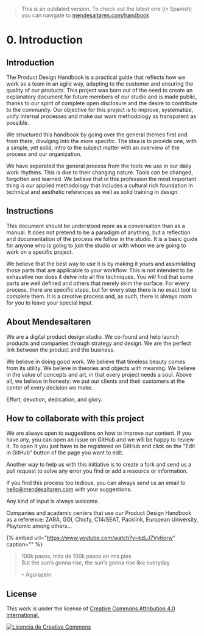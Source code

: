 > This is an outdated version. To check out the latest one (in Spanish) you can navigate to [mendesaltaren.com/handbook](https://www.mendesaltaren.com/handbook)

# 0. Introduction

## Introduction

The Product Design Handbook is a practical guide that reflects how we work as a team in an agile way, adapting to the customer and ensuring the quality of our products. This project was born out of the need to create an explanatory document for future members of our studio and is made public, thanks to our spirit of complete open disclosure and the desire to contribute to the community. Our objective for this project is to improve, systematize, unify internal processes and make our work methodology as transparent as possible.

We structured this handbook by going over the general themes first and from there, divulging into the more specific. The idea is to provide one, with a simple, yet solid, intro to the subject matter with an overview of the process and our organization.

We have separated the general process from the tools we use in our daily work rhythms. This is due to their changing nature. Tools can be changed, forgotten and learned. We believe that in this profession the most important thing is our applied methodology that includes a cultural rich foundation in technical and aesthetic references as well as solid training in design.

## Instructions

This document should be understood more as a conversation than as a manual. It does not pretend to be a paradigm of anything, but a reflection and documentation of the process we follow in the studio. It is a basic guide for anyone who is going to join the studio or with whom we are going to work on a specific project.

We believe that the best way to use it is by making it yours and assimilating those parts that are applicable to your workflow. This is not intended to be exhaustive nor does it delve into all the techniques. You will find that some parts are well defined and others that merely skim the surface. For every process, there are specific steps, but for every step there is no exact tool to complete them. It is a creative process and, as such, there is always room for you to leave your special input.

## About Mendesaltaren

We are a digital product design studio. We co-found and help launch products and companies through strategy and design. We are the perfect link between the product and the business.

We believe in doing good work. We believe that timeless beauty comes from its utility. We believe in theories and objects with meaning. We believe in the value of concepts and art, in that every project needs a soul. Above all, we believe in honesty: we put our clients and their customers at the center of every decision we make.

Effort, devotion, dedication, and glory.

## How to collaborate with this project

We are always open to suggestions on how to improve our content. If you have any, you can open an issue on GitHub and we will be happy to review it. To open it you just have to be registered on GitHub and click on the "Edit in GitHub" button of the page you want to edit.

Another way to help us with this initiative is to create a fork and send us a pull request to solve any error you find or add a resource or information.

If you find this process too tedious, you can always send us an email to hello@mendesaltaren.com with your suggestions.

Any kind of input is always welcome.

Companies and academic centers that use our Product Design Handbook as a reference: ZARA, GOI, Chicfy, C14/SEAT, Packlink, European University, Playtomic among others...

{% embed url="https://www.youtube.com/watch?v=kzLJ7Vy6orw" caption="" %}

> 100k pasos, más de 100k pasos en mis pies  
> But the sun’s gonna rise, the sun’s gonna rise like everyday
>
> – Agorazein

## License

This work is under the license of [Creative Commons Attribution 4.0 International.](https://github.com/mendesaltaren/product-design-handbook-en)

[![Licencia de Creative Commons](https://i.creativecommons.org/l/by/4.0/88x31.png)](http://creativecommons.org/licenses/by/4.0/)

